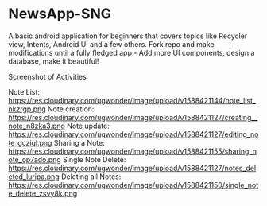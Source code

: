 # NewsApp-SNG
A basic android application for beginners that covers topics like Recycler view, Intents, Android UI and a few others. Fork repo and make modifications until a fully fledged app - Add more UI components, design a database, make it beautiful!

Screenshot of Activities

Note List: https://res.cloudinary.com/ugwonder/image/upload/v1588421144/note_list_nkzrgp.png
Note creation: https://res.cloudinary.com/ugwonder/image/upload/v1588421127/creating__note_n8zka3.png
Note update: https://res.cloudinary.com/ugwonder/image/upload/v1588421127/editing_note_gcziql.png
Sharing a Note:  https://res.cloudinary.com/ugwonder/image/upload/v1588421155/sharing_note_op7ado.png
Single Note Delete:  https://res.cloudinary.com/ugwonder/image/upload/v1588421127/notes_deleted_luripa.png
Deleting all Notes: https://res.cloudinary.com/ugwonder/image/upload/v1588421150/single_note_delete_zsvy8k.png







